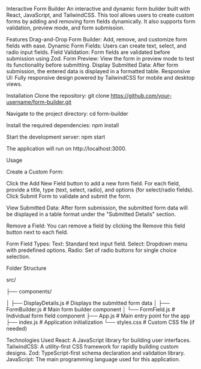 Interactive Form Builder
An interactive and dynamic form builder built with React, JavaScript, and TailwindCSS. This tool allows users to create custom forms by adding and removing form fields dynamically. It also supports form validation, preview mode, and form submission.

Features
Drag-and-Drop Form Builder: Add, remove, and customize form fields with ease.
Dynamic Form Fields: Users can create text, select, and radio input fields.
Field Validation: Form fields are validated before submission using Zod.
Form Preview: View the form in preview mode to test its functionality before submitting.
Display Submitted Data: After form submission, the entered data is displayed in a formatted table.
Responsive UI: Fully responsive design powered by TailwindCSS for mobile and desktop views.

Installation
Clone the repository:
git clone https://github.com/your-username/form-builder.git

Navigate to the project directory:
cd form-builder

Install the required dependencies:
npm install

Start the development server:
npm start

The application will run on http://localhost:3000.

Usage

Create a Custom Form:

Click the Add New Field button to add a new form field.
For each field, provide a title, type (text, select, radio), and options (for select/radio fields).
Click Submit Form to validate and submit the form.

View Submitted Data:
After form submission, the submitted form data will be displayed in a table format under the "Submitted Details" section.

Remove a Field:
You can remove a field by clicking the Remove this field button next to each field.

Form Field Types:
Text: Standard text input field.
Select: Dropdown menu with predefined options.
Radio: Set of radio buttons for single choice selection.

Folder Structure

src/

├── components/

│   ├── DisplayDetails.js        # Displays the submitted form data
│   ├── FormBuilder.js           # Main form builder component
│   └── FormField.js             # Individual form field component
├── App.js                       # Main entry point for the app
├── index.js                     # Application initialization
└── styles.css                   # Custom CSS file (if needed)

Technologies Used
React: A JavaScript library for building user interfaces.
TailwindCSS: A utility-first CSS framework for rapidly building custom designs.
Zod: TypeScript-first schema declaration and validation library.
JavaScript: The main programming language used for this application.
